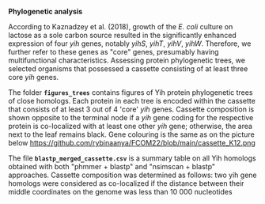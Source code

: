 **Phylogenetic analysis**

According to Kaznadzey et al. (2018), growth of the _E. coli_ culture on lactose as a sole carbon source resulted in the significantly enhanced expression of four _yih_ genes, notably _yihS_, _yihT_, _yihV_, _yihW_. Therefore, we further refer to these genes as "core" genes, presumably having multifunctional characteristics. Assessing protein phylogenetic trees, we selected organisms that possessed a cassette consisting of at least three core _yih_ genes.

The folder **`figures_trees`** contains figures of Yih protein phylogenetic trees of close homologs. Each protein in each tree is encoded within the cassette that consists of at least 3 out of 4 'core' _yih_ genes. Cassette composition is shown opposite to the terminal node if a _yih_ gene coding for the respective protein is co-localized with at least one other _yih_ gene; otherwise, the area next to the leaf remains black. Gene colouring is the same as on the picture below
https://github.com/rybinaanya/FCOM22/blob/main/cassette_K12.png 


The file **`blastp_merged_cassette.csv`** is a summary table on all Yih homologs obtained with both "phmmer + blastp" and "nsimscan + blastp" approaches.  Cassette composition was determined as follows: two yih gene homologs were considered as co-localized if the distance between their middle coordinates on the genome was less than 10 000 nucleotides
